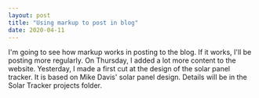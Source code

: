 ```yaml
---
layout: post
title: "Using markup to post in blog"
date: 2020-04-11
---
```


   I'm going to see how markup works in posting to the blog. If it works, I'll be posting more regularly. On Thursday, I added a lot more content to the website. Yesterday, I made a first cut at the design of the solar panel tracker. It is based on Mike Davis' solar panel design. Details will be in the Solar Tracker projects folder.